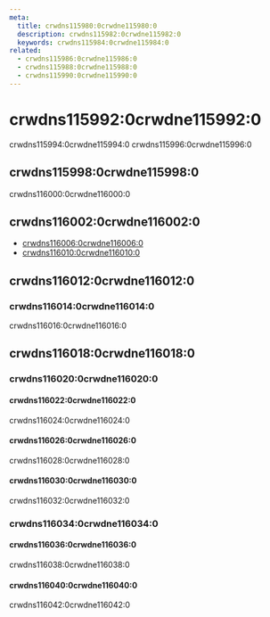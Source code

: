 ```yaml
---
meta:
  title: crwdns115980:0crwdne115980:0
  description: crwdns115982:0crwdne115982:0
  keywords: crwdns115984:0crwdne115984:0
related:
  - crwdns115986:0crwdne115986:0
  - crwdns115988:0crwdne115988:0
  - crwdns115990:0crwdne115990:0
---
```


# crwdns115992:0crwdne115992:0

crwdns115994:0crwdne115994:0 crwdns115996:0crwdne115996:0

<entry-ad />

## crwdns115998:0crwdne115998:0

crwdns116000:0crwdne116000:0

<example file="v-item-group/usage" />

## crwdns116002:0crwdne116002:0

- [crwdns116006:0crwdne116006:0](crwdns116004:0crwdne116004:0)
- [crwdns116010:0crwdne116010:0](crwdns116008:0crwdne116008:0)

## crwdns116012:0crwdne116012:0

### crwdns116014:0crwdne116014:0

crwdns116016:0crwdne116016:0

## crwdns116018:0crwdne116018:0

### crwdns116020:0crwdne116020:0

#### crwdns116022:0crwdne116022:0

crwdns116024:0crwdne116024:0

<example file="v-item-group/prop-active-class" />

#### crwdns116026:0crwdne116026:0

crwdns116028:0crwdne116028:0

<example file="v-item-group/prop-mandatory" />

#### crwdns116030:0crwdne116030:0

crwdns116032:0crwdne116032:0

<example file="v-item-group/prop-multiple" />

### crwdns116034:0crwdne116034:0

#### crwdns116036:0crwdne116036:0

crwdns116038:0crwdne116038:0

<example file="v-item-group/misc-chips" />

#### crwdns116040:0crwdne116040:0

crwdns116042:0crwdne116042:0

<example file="v-item-group/misc-selection" />

<backmatter />
